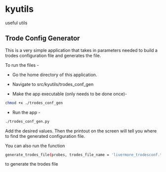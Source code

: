 # kyutils

useful utils

## Trode Config Generator

This is a very simple application that takes in parameters needed to build a trodes configuration file and generates the file. 

To run the files -

- Go the home directory of this application.
  
- Navigate to src/kyutils/trodes_conf_gen
  
- Make the app executable (only needs to be done once)-

```bash
chmod +x ./trodes_conf_gen
```

- Run the app -

```bash
./trodes_conf_gen.py
```

Add the desired values. Then the printout on the screen will tell you where to find the generated configuration file.

You can also run the function

```bash
generate_trodes_file(probes, trodes_file_name = 'livermore_trodesconf.trodesconf')
```

to generate the trodes file
